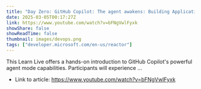 ```yaml
---
title: "Day Zero: GitHub Copilot: The agent awakens: Building Applications with GitHub Copilot Agent Mode"
date: 2025-03-05T00:17:27Z
link: https://www.youtube.com/watch?v=bFNgVwlFyxk
showShare: false
showReadTime: false
thumbnail: images/devops.png
tags: ["developer.microsoft.com/en-us/reactor"]
---
```

This Learn Live offers a hands-on introduction to GitHub Copilot's powerful agent mode capabilities. Participants will experience ...

- Link to article: https://www.youtube.com/watch?v=bFNgVwlFyxk